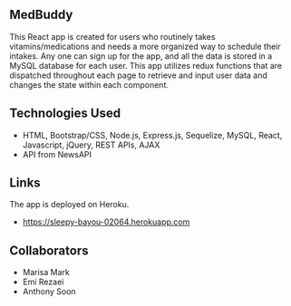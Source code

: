 ## MedBuddy

This React app is created for users who routinely takes vitamins/medications and needs a more organized way to schedule their intakes. Any one can sign up for the app, and all the data is stored in a MySQL database for each user. This app utilizes redux functions that are dispatched throughout each page to retrieve and input user data and changes the state within each component.



## Technologies Used
* HTML, Bootstrap/CSS, Node.js, Express.js, Sequelize, MySQL, React, Javascript, jQuery, REST APIs, AJAX
* API from NewsAPI


## Links
The app is deployed on Heroku.
* https://sleepy-bayou-02064.herokuapp.com


## Collaborators
* Marisa Mark
* Emi Rezaei
* Anthony Soon
